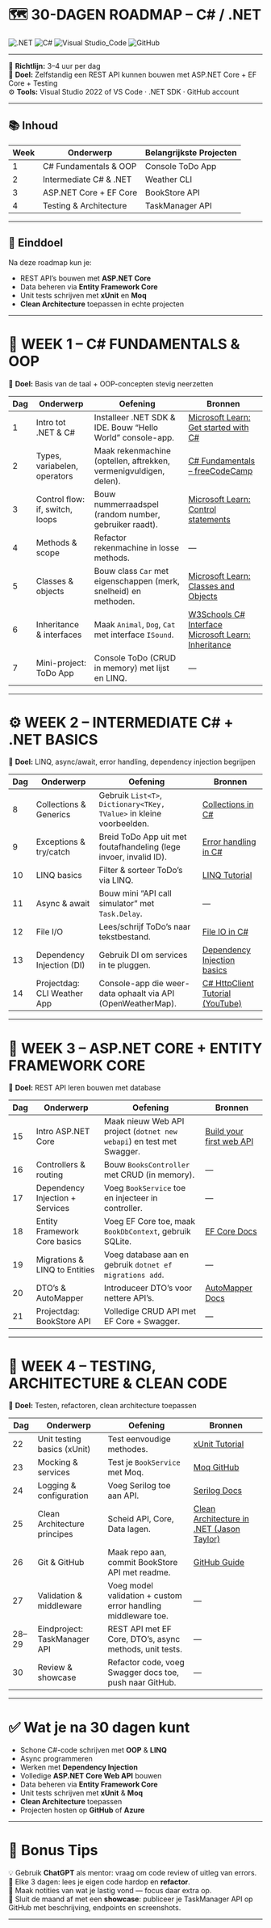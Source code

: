 # 🗺️ 30-DAGEN ROADMAP – C# / .NET 

![.NET](https://img.shields.io/badge/.NET-8.0-blueviolet?logo=dotnet)
![C#](https://img.shields.io/badge/C%23-Intermediate-green?logo=csharp)
![Visual Studio_Code](https://img.shields.io/badge/Visual%20Studio%20Code-007ACC?logo=visualstudiocode&logoColor=fff&style=plastic)
![GitHub](https://img.shields.io/badge/Version%20Control-GitHub-black?logo=github)

---

📅 **Richtlijn:** 3–4 uur per dag  
🎯 **Doel:** Zelfstandig een REST API kunnen bouwen met ASP.NET Core + EF Core + Testing  
⚙️ **Tools:** Visual Studio 2022 of VS Code · .NET SDK · GitHub account  

---

## 📚 Inhoud

| Week | Onderwerp | Belangrijkste Projecten |
|------|------------|-------------------------|
| 1 | C# Fundamentals & OOP | Console ToDo App |
| 2 | Intermediate C# & .NET | Weather CLI |
| 3 | ASP.NET Core + EF Core | BookStore API |
| 4 | Testing & Architecture | TaskManager API |

---

## 🧠 Einddoel

Na deze roadmap kun je:

- REST API’s bouwen met **ASP.NET Core**  
- Data beheren via **Entity Framework Core**  
- Unit tests schrijven met **xUnit** en **Moq**  
- **Clean Architecture** toepassen in echte projecten  

---

# 🧩 WEEK 1 – C# FUNDAMENTALS & OOP  
🧠 **Doel:** Basis van de taal + OOP-concepten stevig neerzetten  

| Dag | Onderwerp | Oefening | Bronnen |
|-----|------------|-----------|----------|
| 1 | Intro tot .NET & C# | Installeer .NET SDK & IDE. Bouw “Hello World” console-app. | [Microsoft Learn: Get started with C#](https://learn.microsoft.com/en-us/dotnet/csharp/) |
| 2 | Types, variabelen, operators | Maak rekenmachine (optellen, aftrekken, vermenigvuldigen, delen). | [C# Fundamentals – freeCodeCamp](https://www.youtube.com/watch?v=GhQdlIFylQ8) |
| 3 | Control flow: if, switch, loops | Bouw nummerraadspel (random number, gebruiker raadt). | [Microsoft Learn: Control statements](https://learn.microsoft.com/en-us/dotnet/csharp/language-reference/statements/selection-statements) |
| 4 | Methods & scope | Refactor rekenmachine in losse methods. | — |
| 5 | Classes & objects | Bouw class `Car` met eigenschappen (merk, snelheid) en methoden. | [Microsoft Learn: Classes and Objects](https://learn.microsoft.com/en-us/dotnet/csharp/fundamentals/object-oriented/) |
| 6 | Inheritance & interfaces | Maak `Animal`, `Dog`, `Cat` met interface `ISound`. | [W3Schools C# Interface](https://www.w3schools.com/cs/cs_interface.php) [Microsoft Learn: Inheritance](https://learn.microsoft.com/en-us/dotnet/csharp/fundamentals/object-oriented/inheritance) |
| 7 | Mini-project: ToDo App | Console ToDo (CRUD in memory) met lijst en LINQ. | — |

---

# ⚙️ WEEK 2 – INTERMEDIATE C# + .NET BASICS  
🧠 **Doel:** LINQ, async/await, error handling, dependency injection begrijpen  

| Dag | Onderwerp | Oefening | Bronnen |
|-----|------------|-----------|----------|
| 8 | Collections & Generics | Gebruik `List<T>`, `Dictionary<TKey, TValue>` in kleine voorbeelden. | [Collections in C#](https://learn.microsoft.com/en-us/dotnet/csharp/tour-of-csharp/tutorials/list-collection) |
| 9 | Exceptions & try/catch | Breid ToDo App uit met foutafhandeling (lege invoer, invalid ID). |[Error handling in C#](https://learn.microsoft.com/en-us/dotnet/csharp/fundamentals/exceptions/)|
| 10 | LINQ basics | Filter & sorteer ToDo’s via LINQ. | [LINQ Tutorial](https://learn.microsoft.com/en-us/dotnet/csharp/programming-guide/concepts/linq/) |
| 11 | Async & await | Bouw mini “API call simulator” met `Task.Delay`. | — |
| 12 | File I/O | Lees/schrijf ToDo’s naar tekstbestand. | [File IO in C#](https://learn.microsoft.com/en-us/dotnet/standard/io/) |
| 13 | Dependency Injection (DI) | Gebruik DI om services in te pluggen. | [Dependency Injection basics](https://learn.microsoft.com/en-us/dotnet/core/extensions/dependency-injection) |
| 14 | Projectdag: CLI Weather App | Console-app die weer-data ophaalt via API (OpenWeatherMap). | [C# HttpClient Tutorial (YouTube)](https://www.youtube.com/watch?v=aWePkE2ReGw) |

---

# 🧱 WEEK 3 – ASP.NET CORE + ENTITY FRAMEWORK CORE  
🧠 **Doel:** REST API leren bouwen met database  

| Dag | Onderwerp | Oefening | Bronnen |
|-----|------------|-----------|----------|
| 15 | Intro ASP.NET Core | Maak nieuw Web API project (`dotnet new webapi`) en test met Swagger. | [Build your first web API](https://learn.microsoft.com/en-us/training/modules/build-web-api-aspnet-core/) |
| 16 | Controllers & routing | Bouw `BooksController` met CRUD (in memory). | — |
| 17 | Dependency Injection + Services | Voeg `BookService` toe en injecteer in controller. | — |
| 18 | Entity Framework Core basics | Voeg EF Core toe, maak `BookDbContext`, gebruik SQLite. | [EF Core Docs](https://learn.microsoft.com/en-us/ef/core/) |
| 19 | Migrations & LINQ to Entities | Voeg database aan en gebruik `dotnet ef migrations add`. | — |
| 20 | DTO’s & AutoMapper | Introduceer DTO’s voor nettere API’s. | [AutoMapper Docs](https://docs.automapper.org/) |
| 21 | Projectdag: BookStore API | Volledige CRUD API met EF Core + Swagger. | — |

---

# 🧩 WEEK 4 – TESTING, ARCHITECTURE & CLEAN CODE  
🧠 **Doel:** Testen, refactoren, clean architecture toepassen  

| Dag | Onderwerp | Oefening | Bronnen |
|-----|------------|-----------|----------|
| 22 | Unit testing basics (xUnit) | Test eenvoudige methodes. | [xUnit Tutorial](https://xunit.net/docs/getting-started/netcore/cmdline) |
| 23 | Mocking & services | Test je `BookService` met Moq. | [Moq GitHub](https://github.com/moq/moq4) |
| 24 | Logging & configuration | Voeg Serilog toe aan API. | [Serilog Docs](https://serilog.net/) |
| 25 | Clean Architecture principes | Scheid API, Core, Data lagen. | [Clean Architecture in .NET (Jason Taylor)](https://github.com/jasontaylordev/CleanArchitecture) |
| 26 | Git & GitHub | Maak repo aan, commit BookStore API met readme. | [GitHub Guide](https://guides.github.com/) |
| 27 | Validation & middleware | Voeg model validation + custom error handling middleware toe. | — |
| 28–29 | Eindproject: TaskManager API | REST API met EF Core, DTO’s, async methods, unit tests. | — |
| 30 | Review & showcase | Refactor code, voeg Swagger docs toe, push naar GitHub. | — |

---

# ✅ Wat je na 30 dagen kunt

- Schone C#-code schrijven met **OOP** & **LINQ**  
- Async programmeren  
- Werken met **Dependency Injection**  
- Volledige **ASP.NET Core Web API** bouwen  
- Data beheren via **Entity Framework Core**  
- Unit tests schrijven met **xUnit** & **Moq**  
- **Clean Architecture** toepassen  
- Projecten hosten op **GitHub** of **Azure**  

---

# 🧠 Bonus Tips

💡 Gebruik **ChatGPT** als mentor: vraag om code review of uitleg van errors.  
🔁 Elke 3 dagen: lees je eigen code hardop en **refactor**.  
📝 Maak notities van wat je lastig vond — focus daar extra op.  
🚀 Sluit de maand af met een **showcase**: publiceer je TaskManager API op GitHub met beschrijving, endpoints en screenshots.

---
